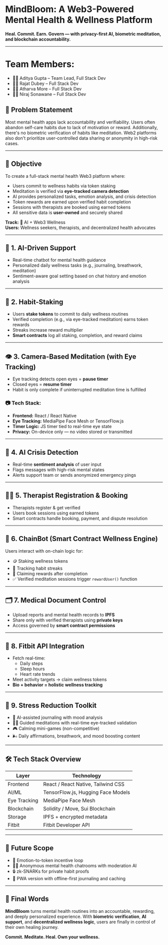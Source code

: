 # MindBloom: A Web3-Powered Mental Health & Wellness Platform  
**Heal. Commit. Earn. Govern — with privacy-first AI, biometric meditation, and blockchain accountability.**

---
# Team Members:
- 👩‍💼 Aditya Gupta – Team Lead, Full Stack Dev
- 👩‍💼 Rajat Dubey –  Full Stack Dev
- 👩‍💼 Atharva More – Full Stack Dev
- 👩‍💼 Niraj Sonawane – Full Stack Dev


## 📌 Problem Statement  
Most mental health apps lack accountability and verifiability. Users often abandon self-care habits due to lack of motivation or reward. Additionally, there's no biometric verification of habits like meditation. Web2 platforms also don't prioritize user-controlled data sharing or anonymity in high-risk cases.

---

## 🎯 Objective  
To create a full-stack mental health Web3 platform where:

- Users commit to wellness habits via token staking  
- Meditation is verified via **eye-tracked camera detection**  
- AI provides personalized tasks, emotion analysis, and crisis detection  
- Token rewards are earned upon verified habit completion  
- Sessions with therapists are booked using earned tokens  
- All sensitive data is **user-owned** and securely shared  

**Track:** 🧠 AI + Web3 Wellness  
**Users:** Wellness seekers, therapists, and decentralized health advocates  

---

## 🧠 1. AI-Driven Support  

- Real-time chatbot for mental health guidance  
- Personalized daily wellness tasks (e.g., journaling, breathwork, meditation)  
- Sentiment-aware goal setting based on chat history and emotion analysis  

---

## 💪 2. Habit-Staking  

- Users **stake tokens** to commit to daily wellness routines  
- Verified completion (e.g., via eye-tracked meditation) earns token rewards  
- Streaks increase reward multiplier  
- **Smart contracts** log all staking, completion, and reward claims  

---

## 👁️ 3. Camera-Based Meditation (with Eye Tracking)  

- Eye tracking detects open eyes = **pause timer**  
- Closed eyes = **resume timer**  
- Habit is only complete if uninterrupted meditation time is fulfilled  

### 📷 Tech Stack:  
- **Frontend:** React / React Native  
- **Eye Tracking:** MediaPipe Face Mesh or TensorFlow.js  
- **Timer Logic:** JS timer tied to real-time eye state  
- **Privacy:** On-device only — no video stored or transmitted  

---

## 🚨 4. AI Crisis Detection  

- Real-time **sentiment analysis** of user input  
- Flags messages with high-risk mental states  
- Alerts support team or sends anonymized emergency pings  

---

## 👩‍⚕️ 5. Therapist Registration & Booking  

- Therapists register & get verified  
- Users book sessions using earned tokens  
- Smart contracts handle booking, payment, and dispute resolution  

---

## 🤖 6. ChainBot (Smart Contract Wellness Engine)  

Users interact with on-chain logic for:

- 🪙 Staking wellness tokens  
- 📅 Tracking habit streaks  
- 🎁 Claiming rewards after completion  
- ✅ Verified meditation sessions trigger `rewardUser()` function  

---

## 🗂️ 7. Medical Document Control  

- Upload reports and mental health records to **IPFS**  
- Share only with verified therapists using **private keys**  
- Access governed by **smart contract permissions**  

---

## 📱 8. Fitbit API Integration  

- Fetch real-time:  
  - Daily steps  
  - Sleep hours  
  - Heart rate trends  
- Meet activity targets → claim wellness tokens  
- **Bio + behavior = holistic wellness tracking**  

---

## 🌿 9. Stress Reduction Toolkit  

- 📓 AI-assisted journaling with mood analysis  
- 🧘‍♂️ Guided meditations with real-time eye-tracked validation  
- 🎮 Calming mini-games (non-competitive)  
- 🌬️ Daily affirmations, breathwork, and mood boosting content  

---

## 🛠️ Tech Stack Overview  

| Layer       | Technology                        |
|------------|------------------------------------|
| Frontend   | React / React Native, Tailwind CSS |
| AI/ML      | TensorFlow.js, Hugging Face Models |
| Eye Tracking | MediaPipe Face Mesh               |
| Blockchain | Solidity / Move, Sui Blockchain     |
| Storage    | IPFS + encrypted metadata           |
| Fitbit     | Fitbit Developer API                |

---

## 🔮 Future Scope  

- 💠 Emotion-to-token incentive loop  
- 🕵️‍♀️ Anonymous mental health chatrooms with moderation AI  
- 🔒 zk-SNARKs for private habit proofs  
- 📱 PWA version with offline-first journaling and caching  

---

## 🏁 Final Words  

**MindBloom** turns mental health routines into an accountable, rewarding, and deeply personalized experience. With **biometric verification**, **AI support**, and **decentralized wellness logic**, users are finally in control of their own healing journey.  

**Commit. Meditate. Heal. Own your wellness.**

